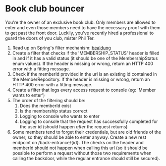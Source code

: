 # Book club bouncer

You're the owner of an exclusive book club. Only members are allowed to enter and even those members need to have the necessary proof with them to get past the front door.
Luckily, you've recently hired a professional to guard the doors of you club, mister Phil Ter.

1. Read up on Spring's filter mechanism: [bealdung](https://www.baeldung.com/spring-boot-add-filter)
2. Create a filter that checks if the 'MEMBERSHIP_STATUS' header is filled in and if it has a valid status (it should be one of the MembershipStatus enum values). If the header is missing or wrong, return an HTTP 400 error with a fitting message.
3. Check if the memberId provided in the url is an existing id contained in the MemberRepository. If the header is missing or wrong, return an HTTP 400 error with a fitting message.
4. Create a filter that logs every access request to console (eg: 'Member <name> wants to enter')
5. The order of the filtering should be: 
    1. Does the memberId exist
    2. Is the membership status correct
    3. Logging to console who wants to enter
    4. Logging to console that the request has successfully completed for the user id (should happen _after_ the request returns)
6. Some members tend to forget their credentials, but are old friends of the owner, so they should be able to enter anyway. Create a new rest endpoint on /back-entrance/{id}.
The checks on the header and memberId should not happen when calling this url (so it should be possible to perform a request without those two requirements when calling the backdoor, while the regular entrance should still be secured).   